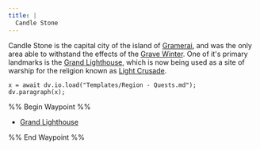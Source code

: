 ```yaml
---
title: |
  Candle Stone
---
```


Candle Stone is the capital city of the island of [Gramerai](/Locations/Cloud%20Sea/Shards/Gramerai/Gramerai.md), and was the only area able to withstand the effects of the [Grave Winter](/Events/Grave%20Winter.md). One of it's primary landmarks is the [Grand Lighthouse](/Locations/Cloud%20Sea/Shards/Gramerai/Candle%20Stone/Grand%20Lighthouse.md), which is now being used as a site of warship for the religion known as [Light Crusade](/Groups/Light%20Crusade.md).

````dataviewjs
x = await dv.io.load("Templates/Region - Quests.md");
dv.paragraph(x);
````

%% Begin Waypoint %%

* [Grand Lighthouse](/Locations/Cloud%20Sea/Shards/Gramerai/Candle%20Stone/Grand%20Lighthouse.md)

%% End Waypoint %%
